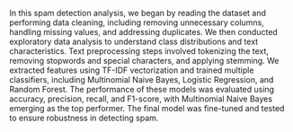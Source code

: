 In this spam detection analysis, we began by reading the dataset and performing data cleaning, including removing unnecessary columns, handling missing values, and addressing duplicates. We then conducted exploratory data analysis to understand class distributions and text characteristics. Text preprocessing steps involved tokenizing the text, removing stopwords and special characters, and applying stemming. We extracted features using TF-IDF vectorization and trained multiple classifiers, including Multinomial Naive Bayes, Logistic Regression, and Random Forest. The performance of these models was evaluated using accuracy, precision, recall, and F1-score, with Multinomial Naive Bayes emerging as the top performer. The final model was fine-tuned and tested to ensure robustness in detecting spam.
